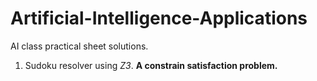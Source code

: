# Artificial-Intelligence-Applications
AI class practical sheet solutions.

1. Sudoku resolver using *Z3*. **A constrain satisfaction problem.**
